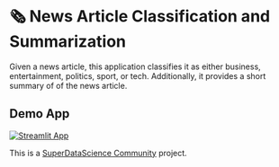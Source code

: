 # 🗞️ News Article Classification and Summarization

Given a news article, this application classifies it as either business, entertainment, politics, sport, or tech. Additionally, it provides a short summary of of the news article.

## Demo App

[![Streamlit App](https://static.streamlit.io/badges/streamlit_badge_black_white.svg)](https://joel-lim-sds-cp16-news-article-classification.streamlit.app/)

This is a [SuperDataScience Community](https://community.superdatascience.com/) project.
